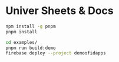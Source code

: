 # Univer Sheets & Docs

```sh
npm install -g pnpm
pnpm install
```

```sh
cd examples/
pnpm run build:demo
firebase deploy --project demoofidapps
```
